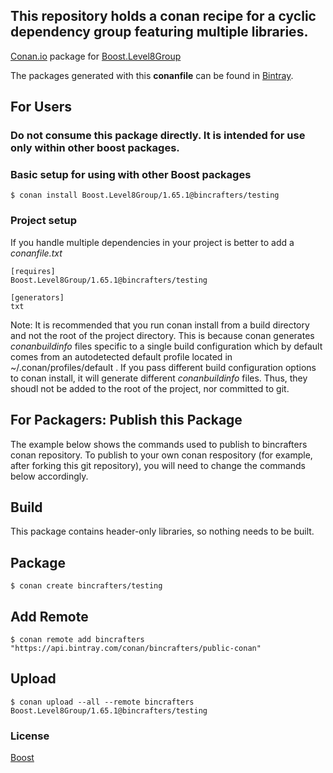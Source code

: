## This repository holds a conan recipe for a cyclic dependency group featuring multiple libraries.

[Conan.io](https://conan.io) package for [Boost.Level8Group](http://www.boost.org/doc/libs/1_65_1/libs/libraries.htm) 

The packages generated with this **conanfile** can be found in [Bintray](https://bintray.com/bincrafters/public-conan/Boost.Level8Group%3Abincrafters).

## For Users

### Do not consume this package directly.  It is intended for use only within other boost packages.

### Basic setup for using with other Boost packages

    $ conan install Boost.Level8Group/1.65.1@bincrafters/testing

### Project setup

If you handle multiple dependencies in your project is better to add a *conanfile.txt*

    [requires]
    Boost.Level8Group/1.65.1@bincrafters/testing

    [generators]
    txt

Note: It is recommended that you run conan install from a build directory and not the root of the project directory.  This is because conan generates *conanbuildinfo* files specific to a single build configuration which by default comes from an autodetected default profile located in ~/.conan/profiles/default .  If you pass different build configuration options to conan install, it will generate different *conanbuildinfo* files.  Thus, they shoudl not be added to the root of the project, nor committed to git. 

## For Packagers: Publish this Package

The example below shows the commands used to publish to bincrafters conan repository. To publish to your own conan respository (for example, after forking this git repository), you will need to change the commands below accordingly. 

## Build  

This package contains header-only libraries, so nothing needs to be built.

## Package 

    $ conan create bincrafters/testing
	
## Add Remote

	$ conan remote add bincrafters "https://api.bintray.com/conan/bincrafters/public-conan"

## Upload

    $ conan upload --all --remote bincrafters Boost.Level8Group/1.65.1@bincrafters/testing

### License
[Boost](LICENSE)
